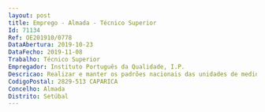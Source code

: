 ```yaml
--- 
layout: post
title: Emprego - Almada - Técnico Superior
Id: 71134
Ref: OE201910/0778
DataAbertura: 2019-10-23
DataFecho: 2019-11-08
Trabalho: Técnico Superior
Empregador: Instituto Português da Qualidade, I.P.
Descricao: Realizar e manter os padrões nacionais das unidades de medida de relativas ao Laboratório de Metrologia Dimensional Assegurar a sua rastreabilidade ao Sistema Internacional de Unidades Desenvolver e estudar novos processos de calibração e realização prática das unidades de medida dimensional Participar Internacionalmente na EURAMET, em projetos de desenvolvimento em parceria internacional, no domínio da Metrologia Dimensional Realizar medições e emitir Relatórios de Ensaios, Certificados de Calibração e de Verificação, Relatórios de Comparações e de Auditorias de medição de equipamentos do domínio da MetrologiaDimensional.
CodigoPostal: 2829-513 CAPARICA
Concelho: Almada
Distrito: Setúbal
--- 
```

